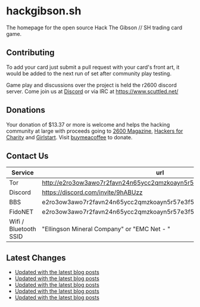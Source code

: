 # hackgibson.sh
The homepage for the open source Hack The Gibson // SH trading card game.


## Contributing

To add your card just submit a pull request with your card's front art, it would be added to the next run of set after community play testing.

Game play and discussions over the project is held the r2600 discord server. Come join us at [Discord](https://discord.com/invite/9hABUzz) or via IRC at https://www.scuttled.net/


## Donations

Your donation of $13.37 or more is welcome and helps the hacking community at large with proceeds going to [2600 Magazine](https://2600.com/), [Hackers for Charity](https://hackersforcharity.org) and [Girlstart](https://girlstart.org).  Visit [buymeacoffee](https://www.buymeacoffee.com/hackgibson.sh) to donate.


## Contact Us

Service | url
-|-
Tor | http://e2ro3ow3awo7r2favn24n65ycc2qmzkoayn5r57e3f56nvjwdcgg32ad.onion
Discord | https://discord.com/invite/9hABUzz
BBS | e2ro3ow3awo7r2favn24n65ycc2qmzkoayn5r57e3f56nvjwdcgg32ad.onion:23
FidoNET | e2ro3ow3awo7r2favn24n65ycc2qmzkoayn5r57e3f56nvjwdcgg32ad.onion:24554
Wifi / Bluetooth SSID | "Ellingson Mineral Company" or "EMC Net - <fidonet address>"

## Latest Changes
<!-- BLOG-POST-LIST:START -->
- [Updated with the latest blog posts](https://github.com/DFW2600/hackgibson.sh/commit/eb14e2857ea733daa7ee7dfa9d853d521446a9c7)
- [Updated with the latest blog posts](https://github.com/DFW2600/hackgibson.sh/commit/56bcd1fb842f252c28ee3dfc52174cffb16130f5)
- [Updated with the latest blog posts](https://github.com/DFW2600/hackgibson.sh/commit/e96be3bc0e55bf0a197cc9f7968cba85cd153bc1)
- [Updated with the latest blog posts](https://github.com/DFW2600/hackgibson.sh/commit/48d9ef01e7ef909e5a01e2003bd604c32d413807)
- [Updated with the latest blog posts](https://github.com/DFW2600/hackgibson.sh/commit/b17af2fcaff5ffa0d3410ab3ec00d700115aa7fb)
<!-- BLOG-POST-LIST:END -->
